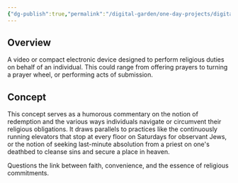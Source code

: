 ```yaml
---
{"dg-publish":true,"permalink":"/digital-garden/one-day-projects/digital-prayer-maker/","tags":["one-day-projects"],"updated":"2023-12-18T22:42:54.000-07:00"}
---
```


## Overview
A video or compact electronic device designed to perform religious duties on behalf of an individual. This could range from offering prayers to turning a prayer wheel, or performing acts of submission.

## Concept
This concept serves as a humorous commentary on the notion of redemption and the various ways individuals navigate or circumvent their religious obligations. It draws parallels to practices like the continuously running elevators that stop at every floor on Saturdays for observant Jews, or the notion of seeking last-minute absolution from a priest on one's deathbed to cleanse sins and secure a place in heaven.

Questions the link between faith, convenience, and the essence of religious commitments.